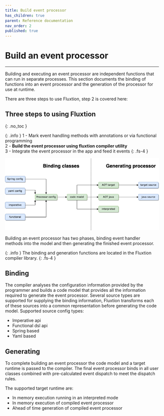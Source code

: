 ```yaml
---
title: Build event processor 
has_children: true
parent: Reference documentation
nav_order: 2
published: true
---
```


# Build an event processor
---

Building and executing an event processor are independent functions that can run in separate processes. This section 
documents the binding of functions into an event processor and the generation of the processor for use at runtime.

There are three steps to use Fluxtion, step 2 is covered here:

## Three steps to using Fluxtion
{: .no_toc }

{: .info }
1 - Mark event handling methods with annotations or via functional programming<br>
2 - **Build the event processor using fluxtion compiler utility**<br>
3 - Integrate the event processor in the app and feed it events
{: .fs-4 }

![](../images/integration_overview-binding_generating.drawio.png)

Building an event processor has two phases, binding event handler methods into the model and then generating the finished
event processor.

{: .info }
The binding and generation functions are located in the Fluxtion compiler library.
{: .fs-4 }

## Binding
The compiler analyses the configuration information provided by the programmer and builds a code model that provides all
the information required to generate the event processor. Several source types are supported for supplying the binding
information, Fluxtion transforms each of these sources into a common representation before generating the code model. 
Supported source config types:
* Imperative api
* Functional dsl api
* Spring based
* Yaml based

## Generating
To complete building an event processor the code model and a target runtime is passed to the compiler. The final event
processor binds in all user classes combined with pre-calculated event dispatch to meet the dispatch rules.

The supported target runtime are:

- In memory execution running in an interpreted mode
- In memory execution of compiled event processor
- Ahead of time generation of compiled event processor

